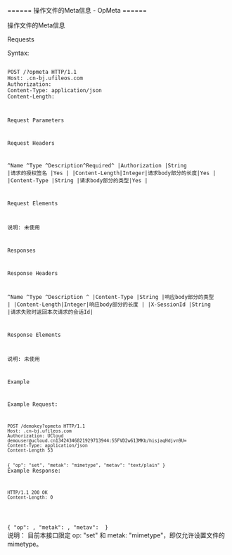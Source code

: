 ====== 操作文件的Meta信息 - OpMeta ======

操作文件的Meta信息

Requests

Syntax:

<code>
POST /<key_name>?opmeta HTTP/1.1
Host: <bucket_name>.cn-bj.ufileos.com
Authorization: <token>
Content-Type: application/json
Content-Length: <length>

 {
     "op": <op-type>,
     "metak": <meta-key>,
     "metav": <meta-value>
 }
</code>
说明： 目前本接口限定 op: "set" 和 metak: "mimetype"，即仅允许设置文件的mimetype。

Request Parameters

Request Headers

^Name          ^Type   ^Description^Required^
|Authorization |String |请求的授权签名    |Yes     |
|Content-Length|Integer|请求body部分的长度|Yes     |
|Content-Type  |String |请求body部分的类型|Yes     |

Request Elements

说明: 未使用

Responses

Response Headers

^Name          ^Type   ^Description     ^
|Content-Type  |String |响应body部分的类型     |
|Content-Length|Integer|响应body部分的长度     |
|X-SessionId   |String |请求失败时返回本次请求的会话Id|

Response Elements

说明: 未使用

Example

Example Request:

<code>
POST /demokey?opmeta HTTP/1.1
Host: <bucket_name>.cn-bj.ufileos.com
Authorization: UCloud demouser@ucloud.cn13424346821929713944:S5FVD2w613MKb/hisjaqHdjvn9U=
Content-Type: application/json
Content-Length 53

{
    "op": "set",
    "metak": "mimetype",
    "metav": "text/plain"
} 
</code>
Example Response:

<code>
HTTP/1.1 200 OK
Content-Length: 0
</code>
